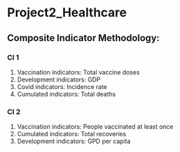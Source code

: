 # Project2_Healthcare

## Composite Indicator Methodology:

### CI 1
1. Vaccination indicators: Total vaccine doses
2. Development indicators: GDP
3. Covid indicators: Incidence rate
4. Cumulated indicators: Total deaths

### CI 2
1. Vaccination indicators: People vaccinated at least once
2. Cumulated indicators: Total recoveries
3. Development indicators: GPD per capita
